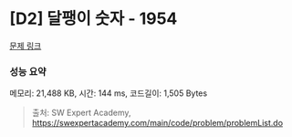 # [D2] 달팽이 숫자 - 1954 

[문제 링크](https://swexpertacademy.com/main/code/problem/problemDetail.do?contestProbId=AV5PobmqAPoDFAUq) 

### 성능 요약

메모리: 21,488 KB, 시간: 144 ms, 코드길이: 1,505 Bytes



> 출처: SW Expert Academy, https://swexpertacademy.com/main/code/problem/problemList.do